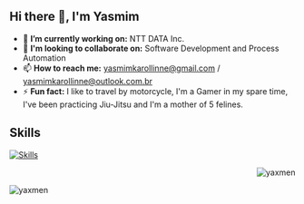 <h2 align="left">Hi there 👋, I'm Yasmim</h2>

- 🔭 **I’m currently working on:** NTT DATA Inc. 
- 👯 **I'm looking to collaborate on:** Software Development and Process Automation
- 📫 **How to reach me:** yasmimkarollinne@gmail.com / yasmimkarollinne@outlook.com.br
- ⚡ **Fun fact:** I like to travel by motorcycle, I'm a Gamer in my spare time, I've been practicing Jiu-Jitsu and I'm a mother of 5 felines. 

<h2 align="left">Skills</h2>

[![Skills](https://devicons.dev.br/icons?icon=Azure,AWS,VSCode,Eclipse,Wordpress,Selenium,Python,Powershell,Java,HTML,Postman,FastAPI,Docker,Kubernetes,PostgreSQL,SQLite,MySQL,MongoDB,Linux,Ansible,Regex,RabbitMQ,Kafka,Grafana,Github,Git,Firebase,Figma,Photoshop,Nginx,Discord,C&size=48&theme=dark&perline=13)](https://devicons.dev.br/)

<p>&nbsp;<img align="right" src="https://github-readme-streak-stats.herokuapp.com/?user=yaxmen&" alt="yaxmen" /></p>
<p><img align="left" src="https://github-readme-stats.vercel.app/api/top-langs?username=yaxmen&show_icons=true&locale=en&layout=compact" alt="yaxmen" /></p>